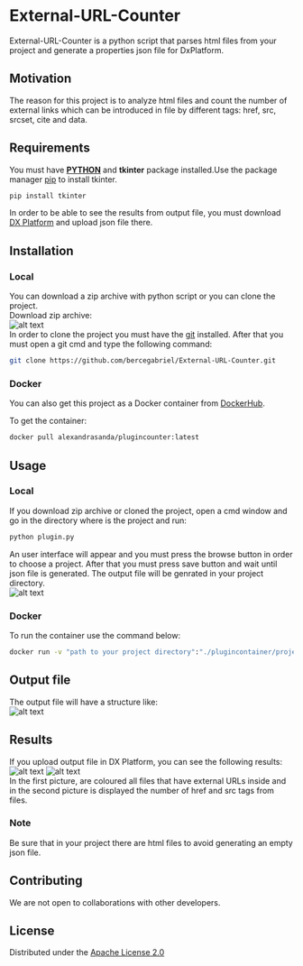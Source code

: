 # External-URL-Counter

External-URL-Counter is a python script that parses html files from your project and generate a properties json file for DxPlatform.

## Motivation

The reason for this project is to analyze html files and count the number of external links which can be introduced in file by different tags: href, src, srcset, cite and data. 

## Requirements

You must have [<b>PYTHON</b>](https://www.python.org/downloads/) and <b>tkinter</b> package installed.Use the package manager [pip](https://pip.pypa.io/en/stable/) to install tkinter.
```bash
pip install tkinter
```
In order to be able to see the results from output file, you must download [DX Platform](https://drive.google.com/file/d/1bC4ZJ_RVcGJezAHZ45AIF8UKAh3gG3NY/view?usp=sharing) and upload json file there.

## Installation

### Local

You can download a zip archive with python script or you can clone the project.
<br>Download zip archive:<br>
![alt text](https://user-images.githubusercontent.com/49149499/112225282-3416d900-8c35-11eb-836b-b6ae2b2125c8.png)
<br>In order to clone the project you must have the [git](https://git-scm.com/downloads) installed. After that you must open a git cmd and type the following command:
```bash
git clone https://github.com/bercegabriel/External-URL-Counter.git
```
### Docker

You can also get this project as a Docker container from [DockerHub](https://hub.docker.com/repository/docker/alexandrasanda/plugincounter).

To get the container:
```bash
docker pull alexandrasanda/plugincounter:latest
```

## Usage

### Local

If you download zip archive or cloned the project, open a cmd window and go in the directory where is the project and run:
```bash
python plugin.py
```
An user interface will appear and you must press the browse button in order to choose a project. After that you must press save button and wait until json file is generated. The output file will be genrated in your project directory.<br>
![alt text](https://user-images.githubusercontent.com/49149499/112227654-a937dd80-8c38-11eb-942d-f7506b88c1a6.png)

### Docker

To run the container use the command below:
```bash
docker run -v "path to your project directory":"./plugincontainer/projectFolder" -v "path to directory in which you wish to see results/results":"./plugincontainer/results" alexandrasanda/plugincounter
```

## Output file

The output file will have a structure like:<br>
![alt text](https://user-images.githubusercontent.com/49149499/112228228-a689b800-8c39-11eb-835a-c1466ab4568d.png)

## Results
If you upload output file in DX Platform, you can see the following results:<br>
![alt text](https://user-images.githubusercontent.com/49149499/112228638-47787300-8c3a-11eb-9df5-39eb8d66a354.png)
![alt text](https://user-images.githubusercontent.com/49149499/112228727-6971f580-8c3a-11eb-8094-5e5a571881c8.png)<br>
In the first picture, are coloured all files that have external URLs inside and in the second picture is displayed the number of href and src tags from files.

### Note
Be sure that in your project there are html files to avoid generating an empty json file.

## Contributing
We are not open to collaborations with other developers.

## License
Distributed under the [Apache License 2.0](LICENSE)
